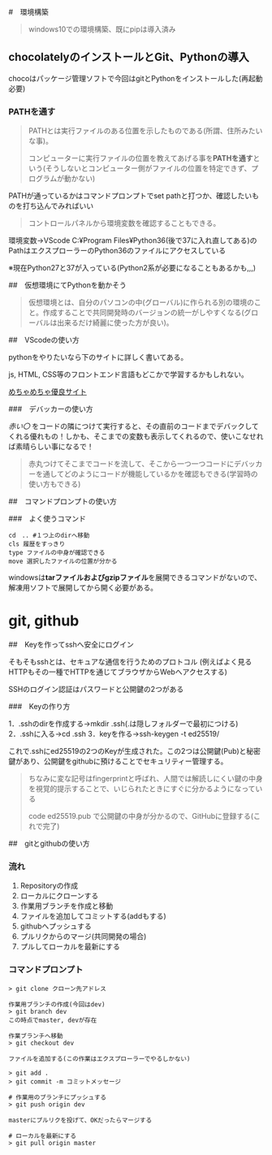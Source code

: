 #　環境構築

> windows10での環境構築、既にpipは導入済み

## chocolatelyのインストールとGit、Pythonの導入

chocoはパッケージ管理ソフトで今回はgitとPythonをインストールした(再起動必要)

### PATHを通す

> PATHとは実行ファイルのある位置を示したものである(所謂、住所みたいな事)。
>
> コンピューターに実行ファイルの位置を教えてあげる事を**PATHを通す**という(そうしないとコンピューター側がファイルの位置を特定できず、プログラムが動かない)

PATHが通っているかはコマンドプロンプトでset pathと打つか、確認したいものを打ち込んでみればいい

> コントロールパネルから環境変数を確認することもできる。

環境変数→VScode
C:¥Program Files¥Python36(後で37に入れ直してある)のPathはエクスプローラーのPython36のファイルにアクセスしている

※現在Python27と37が入っている(Python2系が必要になることもあるかも,,,)

##　仮想環境にてPythonを動かそう

> 仮想環境とは、自分のパソコンの中(グローバル)に作られる別の環境のこと。作成することで共同開発時のバージョンの統一がしやすくなる(グローバルは出来るだけ綺麗に使った方が良い)。

##　VScodeの使い方

pythonをやりたいなら下のサイトに詳しく書いてある。

js, HTML, CSS等のフロントエンド言語もどこかで学習するかもしれない。

[めちゃめちゃ優良サイト](https://www.atmarkit.co.jp/ait/series/10063/index.html)

###　デバッカーの使い方

_赤い〇_ をコードの隣につけて実行すると、その直前のコードまでデバックしてくれる優れもの！しかも、そこまでの変数も表示してくれるので、使いこなせれば素晴らしい事になるで！

> 赤丸つけてそこまでコードを流して、そこから一つ一つコードにデバッカーを通してどのようにコードが機能しているかを確認もできる(学習時の使い方もできる)

##　コマンドプロンプトの使い方

###　よく使うコマンド

```
cd　.. #１つ上のdirへ移動
cls 履歴をすっきり
type ファイルの中身が確認できる
move 選択したファイルの位置が分かる
```



windowsは**tarファイルおよびgzipファイル**を展開できるコマンドがないので、解凍用ソフトで展開してから開く必要がある。

# git, github

##　Keyを作ってsshへ安全にログイン

そもそもsshとは、セキュアな通信を行うためのプロトコル
(例えばよく見るHTTPもその一種でHTTPを通じてブラウザからWebへアクセスする)

SSHのログイン認証はパスワードと公開鍵の2つがある

###　Keyの作り方

1．.sshのdirを作成する→mkdir .ssh(.は隠しフォルダーで最初につける)
2．.sshに入る→cd .ssh
3．keyを作る→ssh-keygen -t ed25519/

これで.sshにed25519の2つのKeyが生成された。この2つは公開鍵(Pub)と秘密鍵があり、公開鍵をgithubに預けることでセキュリティー管理する。

> ちなみに変な記号はfingerprintと呼ばれ、人間では解読しにくい鍵の中身を視覚的提示することで、いじられたときにすぐに分かるようになっている
>
> code ed25519.pub で公開鍵の中身が分かるので、GitHubに登録する(これで完了)

##　gitとgithubの使い方

### 流れ

1. Repositoryの作成
2. ローカルにクローンする
3. 作業用ブランチを作成と移動
4. ファイルを追加してコミットする(addもする)
5. githubへプッシュする
6. プルリクからのマージ(共同開発の場合)
7. プルしてローカルを最新にする

### コマンドプロンプト

```comand
> git clone クローン先アドレス

作業用ブランチの作成(今回はdev)
> git branch dev
この時点でmaster, devが存在

作業ブランチへ移動
> git checkout dev

ファイルを追加する(この作業はエクスプローラーでやるしかない)

> git add .
> git commit -m コミットメッセージ

# 作業用のブランチにプッシュする
> git push origin dev

masterにプルリクを投げて、OKだったらマージする

# ローカルを最新にする
> git pull origin master
```

